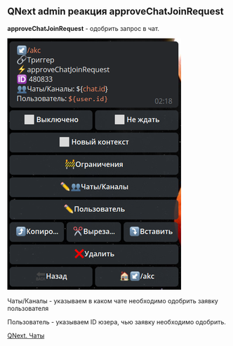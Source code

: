 ## QNext admin реакция approveChatJoinRequest

**approveChatJoinRequest** - одобрить запрос в чат.


![](./1.png)

Чаты/Каналы - указываем в каком чате необходимо одобрить заявку пользователя

Пользователь - указываем ID юзера, чью заявку необходимо одобрить.



[QNext. Чаты](/docs-test/_export/admin/chat-about)

